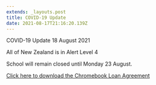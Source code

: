 ```yaml
---
extends: _layouts.post
title: COVID-19 Update
date: 2021-08-17T21:16:20.139Z
---
```

COVID-19 Update 18 August 2021

All of New Zealand is in Alert Level 4

School will remain closed until Monday 23 August.

[Click here to download the Chromebook Loan Agreement](https://res.cloudinary.com/ruapehu-college/image/upload/v1629258951/Chromebook_Loan_Agreement_mzqq3n.pdf)
